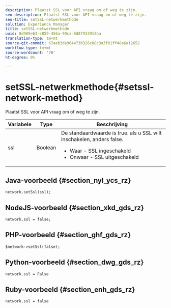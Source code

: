 ```yaml
---
description: Plaatst SSL voor API vraag om of weg te zijn.
seo-description: Plaatst SSL voor API vraag om of weg te zijn.
seo-title: setSSL-netwerkmethode
solution: Experience Manager
title: setSSL-netwerkmethode
uuid: 8d989e63-c859-456a-99ca-8d87933913ba
translation-type: tm+mt
source-git-commit: 67aeb3de964473b326c88c3a3f81ff48a6a12652
workflow-type: tm+mt
source-wordcount: '70'
ht-degree: 0%

---
```



# setSSL-netwerkmethode{#setssl-network-method}

Plaatst SSL voor API vraag om of weg te zijn.

| Variabele | Type | Beschrijving |
|--- |--- |--- |
| ssl | Boolean | De standaardwaarde is true. als u SSL wilt inschakelen, anders false. <br><ul><li>Waar - SSL ingeschakeld </li><li>Onwaar - SSL uitgeschakeld</li></ul> |

## Java-voorbeeld {#section_nyl_ycs_rz}

```
network.setSsl(ssl); 
```

## NodeJS-voorbeeld {#section_xkd_gds_rz}

```
network.ssl = false; 
```

## PHP-voorbeeld {#section_ghf_gds_rz}

```
$network->setSsl(false); 
```

## Python-voorbeeld {#section_dwg_gds_rz}

```
network.ssl = False 
```

## Ruby-voorbeeld {#section_enh_gds_rz}

```
network.ssl = false 
```
